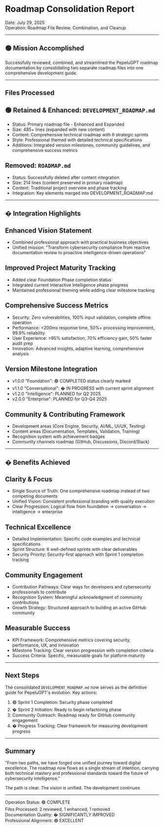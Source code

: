 # Roadmap Consolidation Report

Date: July 29, 2025  
Operation: Roadmap File Review, Combination, and Cleanup

---

## 🟢 Mission Accomplished

Successfully reviewed, combined, and streamlined the PepeluGPT roadmap documentation by consolidating two separate roadmap files into one comprehensive development guide.

---

## Files Processed

## 🟢 Retained & Enhanced: `DEVELOPMENT_ROADMAP.md`

- Status: Primary roadmap file - Enhanced and Expanded
- Size: 485+ lines (expanded with new content)
- Content: Comprehensive technical roadmap with 6 strategic sprints
- Style: Professional themed with detailed technical specifications
- Additions: Integrated version milestones, community guidelines, and comprehensive success metrics

## Removed: `ROADMAP.md`

- Status: Successfully deleted after content integration
- Size: 214 lines (content preserved in primary roadmap)
- Content: Traditional project overview and phase tracking
- Integration: Key elements merged into DEVELOPMENT_ROADMAP.md

---

## � Integration Highlights

## Enhanced Vision Statement

- Combined professional approach with practical business objectives
- Unified mission: "Transform cybersecurity compliance from reactive documentation review to proactive intelligence-driven operations"

## Improved Project Maturity Tracking

- Added clear Foundation Phase completion status
- Integrated current Interactive Intelligence phase progress
- Maintained professional theming while adding clear milestone tracking

## Comprehensive Success Metrics

- Security: Zero vulnerabilities, 100% input validation, complete offline operation
- Performance: <200ms response time, 50%+ processing improvement, 99.9% reliability  
- User Experience: >95% satisfaction, 70% efficiency gain, 50% faster audit prep
- Innovation: Advanced insights, adaptive learning, comprehensive analysis

## Version Milestone Integration

- v1.0.0 "Foundation": 🟢 COMPLETED status clearly marked
- v1.1.0 "Conversational": � IN PROGRESS with current sprint alignment
- v1.2.0 "Intelligence": PLANNED for Q2 2025
- v2.0.0 "Enterprise": PLANNED for Q3-Q4 2025

## Community & Contributing Framework

- Development areas (Core Engine, Security, AI/ML, UI/UX, Testing)
- Content areas (Documentation, Templates, Validation, Training)
- Recognition system with achievement badges
- Community channels roadmap (GitHub, Discussions, Discord/Slack)

---

## � Benefits Achieved

## Clarity & Focus

- Single Source of Truth: One comprehensive roadmap instead of two competing documents
- Unified Vision: Consistent professional branding with quality execution
- Clear Progression: Logical flow from foundation → conversation → intelligence → enterprise

## Technical Excellence

- Detailed Implementation: Specific code examples and technical specifications
- Sprint Structure: 6 well-defined sprints with clear deliverables
- Security Priority: Security-first approach with Sprint 1 completion tracking

## Community Engagement

- Contribution Pathways: Clear ways for developers and cybersecurity professionals to contribute
- Recognition System: Meaningful acknowledgment of community contributions
- Growth Strategy: Structured approach to building an active GitHub community

## Measurable Success

- KPI Framework: Comprehensive metrics covering security, performance, UX, and innovation
- Milestone Tracking: Clear version progression with completion criteria
- Success Criteria: Specific, measurable goals for platform maturity

---

## Next Steps

The consolidated `DEVELOPMENT_ROADMAP.md` now serves as the definitive guide for PepeluGPT's evolution. Key actions:

1. 🟢 Sprint 1 Completion: Security phase completed
2. � Sprint 2 Initiation: Ready to begin refactoring phase  
3. Community Outreach: Roadmap ready for GitHub community engagement
4. � Progress Tracking: Clear framework for measuring development progress

---

## Summary

"From two paths, we have forged one unified journey toward digital excellence. The roadmap now flows as a single stream of intention, carrying both technical mastery and professional standards toward the future of cybersecurity intelligence."

The path is clear. The vision is unified. The development continues.

---

Operation Status: 🟢 COMPLETE  
Files Processed: 2 reviewed, 1 enhanced, 1 removed  
Documentation Quality: � SIGNIFICANTLY IMPROVED  
Professional Alignment: 🟢 EXCELLENT
